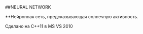 ##NEURAL NETWORK

**Нейронная сеть, предсказывающая солнечную активность.

Сделано на С++11 в MS VS 2010